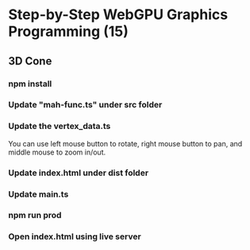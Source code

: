 # Step-by-Step WebGPU Graphics Programming (15) 
## 3D Cone

### npm install

### Update "mah-func.ts" under src folder

### Update the vertex_data.ts

You can use left mouse button to rotate, right mouse button to pan, and middle mouse to zoom in/out.

### Update index.html under dist folder

### Update main.ts

### npm run prod

### Open index.html using live server